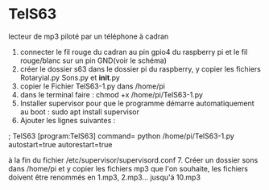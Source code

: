 # TelS63
lecteur de mp3 piloté par un téléphone à cadran

1. connecter le fil rouge du cadran au pin gpio4 du raspberry pi et le fil rouge/blanc sur un pin GND(voir le schéma)
2. créer le dossier s63 dans le dossier pi du raspberry, y copier les fichiers Rotaryial.py Sons.py et __init__.py
3. copier le Fichier TelS63-1.py dans /home/pi
4. dans le terminal faire : chmod +x /home/pi/TelS63-1.py
5. Installer supervisor pour que le programme démarre automatiquement au boot : sudo apt install supervisor
6. Ajouter les lignes suivantes : 

; TelS63
[program:TelS63]
command= python /home/pi/TelS63-1.py
autostart=true
autorestart=true

à la fin du fichier /etc/supervisor/supervisord.conf
7. Créer un dossier sons dans /home/pi et y copier les fichiers mp3 que l'on souhaite, les fichiers doivent être renommés en 1.mp3, 2.mp3... jusqu'à 10.mp3
